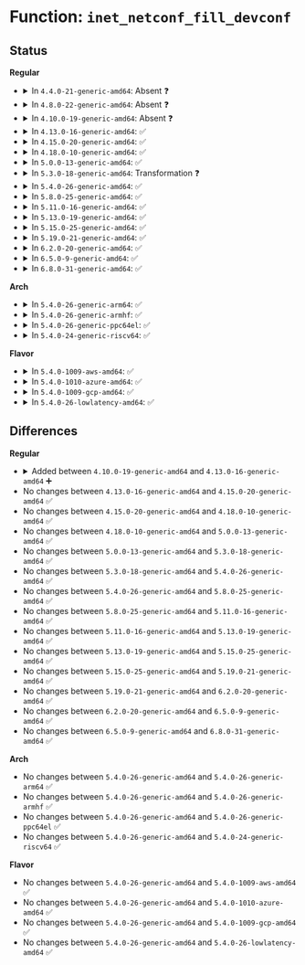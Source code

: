 # Function: <code>inet_netconf_fill_devconf</code>

## Status
<b>Regular</b>
<ul>
<li>
<details>
<summary>In <code>4.4.0-21-generic-amd64</code>: Absent ❓</summary>

```json
{
  "name": "inet_netconf_fill_devconf",
  "collision_type": "Unique Static",
  "inline_type": "Selective",
  "funcs": [
    {
      "addr": 18446744071586775552,
      "name": "inet_netconf_fill_devconf",
      "external": false,
      "loc": "net/ipv4/devinet.c:1750",
      "file": "net/ipv4/devinet.c",
      "inline": "not declared, inlined",
      "caller_inline": [],
      "caller_func": [
        "net/ipv4/devinet.c:inet_netconf_get_devconf",
        "net/ipv4/devinet.c:inet_netconf_dump_devconf",
        "net/ipv4/devinet.c:inet_netconf_dump_devconf",
        "net/ipv4/devinet.c:inet_netconf_dump_devconf",
        "net/ipv4/devinet.c:inet_netconf_notify_devconf"
      ]
    }
  ],
  "symbols": [
    {
      "addr": 18446744071586775552,
      "name": "inet_netconf_fill_devconf.constprop.22",
      "section": ".text",
      "bind": "STB_LOCAL",
      "size": 594
    }
  ]
}
```
</details>
</li>
<li>
<details>
<summary>In <code>4.8.0-22-generic-amd64</code>: Absent ❓</summary>

```json
{
  "name": "inet_netconf_fill_devconf",
  "collision_type": "Unique Static",
  "inline_type": "Selective",
  "funcs": [
    {
      "addr": 18446744071587223104,
      "name": "inet_netconf_fill_devconf",
      "external": false,
      "loc": "net/ipv4/devinet.c:1779",
      "file": "net/ipv4/devinet.c",
      "inline": "not declared, inlined",
      "caller_inline": [],
      "caller_func": [
        "net/ipv4/devinet.c:inet_netconf_dump_devconf",
        "net/ipv4/devinet.c:inet_netconf_dump_devconf",
        "net/ipv4/devinet.c:inet_netconf_dump_devconf",
        "net/ipv4/devinet.c:inet_netconf_get_devconf",
        "net/ipv4/devinet.c:inet_netconf_notify_devconf"
      ]
    }
  ],
  "symbols": [
    {
      "addr": 18446744071587223104,
      "name": "inet_netconf_fill_devconf.constprop.24",
      "section": ".text",
      "bind": "STB_LOCAL",
      "size": 672
    }
  ]
}
```
</details>
</li>
<li>
<details>
<summary>In <code>4.10.0-19-generic-amd64</code>: Absent ❓</summary>

```json
{
  "name": "inet_netconf_fill_devconf",
  "collision_type": "Unique Static",
  "inline_type": "Selective",
  "funcs": [
    {
      "addr": 18446744071587423648,
      "name": "inet_netconf_fill_devconf",
      "external": false,
      "loc": "net/ipv4/devinet.c:1779",
      "file": "net/ipv4/devinet.c",
      "inline": "not declared, inlined",
      "caller_inline": [],
      "caller_func": [
        "net/ipv4/devinet.c:inet_netconf_dump_devconf",
        "net/ipv4/devinet.c:inet_netconf_dump_devconf",
        "net/ipv4/devinet.c:inet_netconf_dump_devconf",
        "net/ipv4/devinet.c:inet_netconf_get_devconf",
        "net/ipv4/devinet.c:inet_netconf_notify_devconf"
      ]
    }
  ],
  "symbols": [
    {
      "addr": 18446744071587423648,
      "name": "inet_netconf_fill_devconf.constprop.24",
      "section": ".text",
      "bind": "STB_LOCAL",
      "size": 672
    }
  ]
}
```
</details>
</li>
<li>
<details>
<summary>In <code>4.13.0-16-generic-amd64</code>: ✅</summary>

```c
int inet_netconf_fill_devconf(struct sk_buff * skb, int ifindex, struct ipv4_devconf * devconf, u32 portid, u32 seq, int event, unsigned int flags, int type)
```

```json
{
  "name": "inet_netconf_fill_devconf",
  "collision_type": "Unique Static",
  "inline_type": "No",
  "funcs": [
    {
      "addr": 18446744071587557824,
      "name": "inet_netconf_fill_devconf",
      "external": false,
      "loc": "net/ipv4/devinet.c:1819",
      "file": "net/ipv4/devinet.c",
      "inline": "seen, unknown",
      "caller_inline": [],
      "caller_func": [
        "net/ipv4/devinet.c:inet_netconf_dump_devconf",
        "net/ipv4/devinet.c:inet_netconf_dump_devconf",
        "net/ipv4/devinet.c:inet_netconf_dump_devconf",
        "net/ipv4/devinet.c:inet_netconf_get_devconf",
        "net/ipv4/devinet.c:inet_netconf_notify_devconf"
      ]
    }
  ],
  "symbols": [
    {
      "addr": 18446744071587557824,
      "name": "inet_netconf_fill_devconf",
      "section": ".text",
      "bind": "STB_LOCAL",
      "size": 618
    }
  ]
}
```
</details>
</li>
<li>
<details>
<summary>In <code>4.15.0-20-generic-amd64</code>: ✅</summary>

```c
int inet_netconf_fill_devconf(struct sk_buff * skb, int ifindex, struct ipv4_devconf * devconf, u32 portid, u32 seq, int event, unsigned int flags, int type)
```

```json
{
  "name": "inet_netconf_fill_devconf",
  "collision_type": "Unique Static",
  "inline_type": "No",
  "funcs": [
    {
      "addr": 18446744071588081136,
      "name": "inet_netconf_fill_devconf",
      "external": false,
      "loc": "net/ipv4/devinet.c:1828",
      "file": "net/ipv4/devinet.c",
      "inline": "seen, unknown",
      "caller_inline": [],
      "caller_func": [
        "net/ipv4/devinet.c:inet_netconf_dump_devconf",
        "net/ipv4/devinet.c:inet_netconf_dump_devconf",
        "net/ipv4/devinet.c:inet_netconf_dump_devconf",
        "net/ipv4/devinet.c:inet_netconf_get_devconf",
        "net/ipv4/devinet.c:inet_netconf_notify_devconf"
      ]
    }
  ],
  "symbols": [
    {
      "addr": 18446744071588081136,
      "name": "inet_netconf_fill_devconf",
      "section": ".text",
      "bind": "STB_LOCAL",
      "size": 618
    }
  ]
}
```
</details>
</li>
<li>
<details>
<summary>In <code>4.18.0-10-generic-amd64</code>: ✅</summary>

```c
int inet_netconf_fill_devconf(struct sk_buff * skb, int ifindex, struct ipv4_devconf * devconf, u32 portid, u32 seq, int event, unsigned int flags, int type)
```

```json
{
  "name": "inet_netconf_fill_devconf",
  "collision_type": "Unique Static",
  "inline_type": "No",
  "funcs": [
    {
      "addr": 18446744071588436912,
      "name": "inet_netconf_fill_devconf",
      "external": false,
      "loc": "net/ipv4/devinet.c:1838",
      "file": "net/ipv4/devinet.c",
      "inline": "seen, unknown",
      "caller_inline": [],
      "caller_func": [
        "net/ipv4/devinet.c:inet_netconf_dump_devconf",
        "net/ipv4/devinet.c:inet_netconf_dump_devconf",
        "net/ipv4/devinet.c:inet_netconf_dump_devconf",
        "net/ipv4/devinet.c:inet_netconf_get_devconf",
        "net/ipv4/devinet.c:inet_netconf_notify_devconf"
      ]
    }
  ],
  "symbols": [
    {
      "addr": 18446744071588436912,
      "name": "inet_netconf_fill_devconf",
      "section": ".text",
      "bind": "STB_LOCAL",
      "size": 577
    }
  ]
}
```
</details>
</li>
<li>
<details>
<summary>In <code>5.0.0-13-generic-amd64</code>: ✅</summary>

```c
int inet_netconf_fill_devconf(struct sk_buff * skb, int ifindex, struct ipv4_devconf * devconf, u32 portid, u32 seq, int event, unsigned int flags, int type)
```

```json
{
  "name": "inet_netconf_fill_devconf",
  "collision_type": "Unique Static",
  "inline_type": "No",
  "funcs": [
    {
      "addr": 18446744071588629312,
      "name": "inet_netconf_fill_devconf",
      "external": false,
      "loc": "net/ipv4/devinet.c:1973",
      "file": "net/ipv4/devinet.c",
      "inline": "seen, unknown",
      "caller_inline": [],
      "caller_func": [
        "net/ipv4/devinet.c:inet_netconf_dump_devconf",
        "net/ipv4/devinet.c:inet_netconf_dump_devconf",
        "net/ipv4/devinet.c:inet_netconf_dump_devconf",
        "net/ipv4/devinet.c:inet_netconf_get_devconf",
        "net/ipv4/devinet.c:inet_netconf_notify_devconf"
      ]
    }
  ],
  "symbols": [
    {
      "addr": 18446744071588629312,
      "name": "inet_netconf_fill_devconf",
      "section": ".text",
      "bind": "STB_LOCAL",
      "size": 639
    }
  ]
}
```
</details>
</li>
<li>
<details>
<summary>In <code>5.3.0-18-generic-amd64</code>: Transformation ❓</summary>

```c
int inet_netconf_fill_devconf(struct sk_buff * skb, int ifindex, struct ipv4_devconf * devconf, u32 portid, u32 seq, int event, unsigned int flags, int type)
```

```json
{
  "name": "inet_netconf_fill_devconf",
  "collision_type": "Unique Static",
  "inline_type": "No",
  "funcs": [
    {
      "addr": 0,
      "name": "inet_netconf_fill_devconf",
      "external": false,
      "loc": "net/ipv4/devinet.c:2026",
      "file": "net/ipv4/devinet.c",
      "inline": "seen, unknown",
      "caller_inline": [],
      "caller_func": [
        "net/ipv4/devinet.c:inet_netconf_dump_devconf",
        "net/ipv4/devinet.c:inet_netconf_dump_devconf",
        "net/ipv4/devinet.c:inet_netconf_dump_devconf",
        "net/ipv4/devinet.c:inet_netconf_get_devconf",
        "net/ipv4/devinet.c:inet_netconf_notify_devconf"
      ]
    }
  ],
  "symbols": [
    {
      "addr": 18446744071589038768,
      "name": "inet_netconf_fill_devconf",
      "section": ".text",
      "bind": "STB_LOCAL",
      "size": 634
    },
    {
      "addr": 18446744071589055529,
      "name": "inet_netconf_fill_devconf.cold",
      "section": ".text",
      "bind": "STB_LOCAL",
      "size": 26
    }
  ]
}
```
</details>
</li>
<li>
<details>
<summary>In <code>5.4.0-26-generic-amd64</code>: ✅</summary>

```c
int inet_netconf_fill_devconf(struct sk_buff * skb, int ifindex, struct ipv4_devconf * devconf, u32 portid, u32 seq, int event, unsigned int flags, int type)
```

```json
{
  "name": "inet_netconf_fill_devconf",
  "collision_type": "Unique Static",
  "inline_type": "No",
  "funcs": [
    {
      "addr": 18446744071589263280,
      "name": "inet_netconf_fill_devconf",
      "external": false,
      "loc": "net/ipv4/devinet.c:2021",
      "file": "net/ipv4/devinet.c",
      "inline": "seen, unknown",
      "caller_inline": [],
      "caller_func": [
        "net/ipv4/devinet.c:inet_netconf_dump_devconf",
        "net/ipv4/devinet.c:inet_netconf_dump_devconf",
        "net/ipv4/devinet.c:inet_netconf_dump_devconf",
        "net/ipv4/devinet.c:inet_netconf_get_devconf",
        "net/ipv4/devinet.c:inet_netconf_notify_devconf"
      ]
    }
  ],
  "symbols": [
    {
      "addr": 18446744071589263280,
      "name": "inet_netconf_fill_devconf",
      "section": ".text",
      "bind": "STB_LOCAL",
      "size": 641
    }
  ]
}
```
</details>
</li>
<li>
<details>
<summary>In <code>5.8.0-25-generic-amd64</code>: ✅</summary>

```c
int inet_netconf_fill_devconf(struct sk_buff * skb, int ifindex, struct ipv4_devconf * devconf, u32 portid, u32 seq, int event, unsigned int flags, int type)
```

```json
{
  "name": "inet_netconf_fill_devconf",
  "collision_type": "Unique Static",
  "inline_type": "No",
  "funcs": [
    {
      "addr": 18446744071590239216,
      "name": "inet_netconf_fill_devconf",
      "external": false,
      "loc": "net/ipv4/devinet.c:2027",
      "file": "net/ipv4/devinet.c",
      "inline": "seen, unknown",
      "caller_inline": [],
      "caller_func": [
        "net/ipv4/devinet.c:inet_netconf_dump_devconf",
        "net/ipv4/devinet.c:inet_netconf_dump_devconf",
        "net/ipv4/devinet.c:inet_netconf_dump_devconf",
        "net/ipv4/devinet.c:inet_netconf_get_devconf",
        "net/ipv4/devinet.c:inet_netconf_notify_devconf"
      ]
    }
  ],
  "symbols": [
    {
      "addr": 18446744071590239216,
      "name": "inet_netconf_fill_devconf",
      "section": ".text",
      "bind": "STB_LOCAL",
      "size": 648
    }
  ]
}
```
</details>
</li>
<li>
<details>
<summary>In <code>5.11.0-16-generic-amd64</code>: ✅</summary>

```c
int inet_netconf_fill_devconf(struct sk_buff * skb, int ifindex, struct ipv4_devconf * devconf, u32 portid, u32 seq, int event, unsigned int flags, int type)
```

```json
{
  "name": "inet_netconf_fill_devconf",
  "collision_type": "Unique Static",
  "inline_type": "No",
  "funcs": [
    {
      "addr": 18446744071590291920,
      "name": "inet_netconf_fill_devconf",
      "external": false,
      "loc": "net/ipv4/devinet.c:2026",
      "file": "net/ipv4/devinet.c",
      "inline": "seen, unknown",
      "caller_inline": [],
      "caller_func": [
        "net/ipv4/devinet.c:inet_netconf_dump_devconf",
        "net/ipv4/devinet.c:inet_netconf_dump_devconf",
        "net/ipv4/devinet.c:inet_netconf_dump_devconf",
        "net/ipv4/devinet.c:inet_netconf_get_devconf",
        "net/ipv4/devinet.c:inet_netconf_notify_devconf"
      ]
    }
  ],
  "symbols": [
    {
      "addr": 18446744071590291920,
      "name": "inet_netconf_fill_devconf",
      "section": ".text",
      "bind": "STB_LOCAL",
      "size": 648
    }
  ]
}
```
</details>
</li>
<li>
<details>
<summary>In <code>5.13.0-19-generic-amd64</code>: ✅</summary>

```c
int inet_netconf_fill_devconf(struct sk_buff * skb, int ifindex, struct ipv4_devconf * devconf, u32 portid, u32 seq, int event, unsigned int flags, int type)
```

```json
{
  "name": "inet_netconf_fill_devconf",
  "collision_type": "Unique Static",
  "inline_type": "No",
  "funcs": [
    {
      "addr": 18446744071590207760,
      "name": "inet_netconf_fill_devconf",
      "external": false,
      "loc": "net/ipv4/devinet.c:2027",
      "file": "net/ipv4/devinet.c",
      "inline": "seen, unknown",
      "caller_inline": [],
      "caller_func": [
        "net/ipv4/devinet.c:inet_netconf_dump_devconf",
        "net/ipv4/devinet.c:inet_netconf_dump_devconf",
        "net/ipv4/devinet.c:inet_netconf_dump_devconf",
        "net/ipv4/devinet.c:inet_netconf_get_devconf",
        "net/ipv4/devinet.c:inet_netconf_notify_devconf"
      ]
    }
  ],
  "symbols": [
    {
      "addr": 18446744071590207760,
      "name": "inet_netconf_fill_devconf",
      "section": ".text",
      "bind": "STB_LOCAL",
      "size": 647
    }
  ]
}
```
</details>
</li>
<li>
<details>
<summary>In <code>5.15.0-25-generic-amd64</code>: ✅</summary>

```c
int inet_netconf_fill_devconf(struct sk_buff * skb, int ifindex, struct ipv4_devconf * devconf, u32 portid, u32 seq, int event, unsigned int flags, int type)
```

```json
{
  "name": "inet_netconf_fill_devconf",
  "collision_type": "Unique Static",
  "inline_type": "No",
  "funcs": [
    {
      "addr": 18446744071590989376,
      "name": "inet_netconf_fill_devconf",
      "external": false,
      "loc": "net/ipv4/devinet.c:2028",
      "file": "net/ipv4/devinet.c",
      "inline": "seen, unknown",
      "caller_inline": [],
      "caller_func": [
        "net/ipv4/devinet.c:inet_netconf_dump_devconf",
        "net/ipv4/devinet.c:inet_netconf_dump_devconf",
        "net/ipv4/devinet.c:inet_netconf_dump_devconf",
        "net/ipv4/devinet.c:inet_netconf_get_devconf",
        "net/ipv4/devinet.c:inet_netconf_notify_devconf"
      ]
    }
  ],
  "symbols": [
    {
      "addr": 18446744071590989376,
      "name": "inet_netconf_fill_devconf",
      "section": ".text",
      "bind": "STB_LOCAL",
      "size": 647
    }
  ]
}
```
</details>
</li>
<li>
<details>
<summary>In <code>5.19.0-21-generic-amd64</code>: ✅</summary>

```c
int inet_netconf_fill_devconf(struct sk_buff * skb, int ifindex, struct ipv4_devconf * devconf, u32 portid, u32 seq, int event, unsigned int flags, int type)
```

```json
{
  "name": "inet_netconf_fill_devconf",
  "collision_type": "Unique Static",
  "inline_type": "No",
  "funcs": [
    {
      "addr": 18446744071592635040,
      "name": "inet_netconf_fill_devconf",
      "external": false,
      "loc": "net/ipv4/devinet.c:2035",
      "file": "net/ipv4/devinet.c",
      "inline": "seen, unknown",
      "caller_inline": [],
      "caller_func": [
        "net/ipv4/devinet.c:inet_netconf_dump_devconf",
        "net/ipv4/devinet.c:inet_netconf_dump_devconf",
        "net/ipv4/devinet.c:inet_netconf_dump_devconf",
        "net/ipv4/devinet.c:inet_netconf_get_devconf",
        "net/ipv4/devinet.c:inet_netconf_notify_devconf"
      ]
    }
  ],
  "symbols": [
    {
      "addr": 18446744071592635040,
      "name": "inet_netconf_fill_devconf",
      "section": ".text",
      "bind": "STB_LOCAL",
      "size": 646
    }
  ]
}
```
</details>
</li>
<li>
<details>
<summary>In <code>6.2.0-20-generic-amd64</code>: ✅</summary>

```c
int inet_netconf_fill_devconf(struct sk_buff * skb, int ifindex, struct ipv4_devconf * devconf, u32 portid, u32 seq, int event, unsigned int flags, int type)
```

```json
{
  "name": "inet_netconf_fill_devconf",
  "collision_type": "Unique Static",
  "inline_type": "No",
  "funcs": [
    {
      "addr": 18446744071594501184,
      "name": "inet_netconf_fill_devconf",
      "external": false,
      "loc": "net/ipv4/devinet.c:2036",
      "file": "net/ipv4/devinet.c",
      "inline": "seen, unknown",
      "caller_inline": [],
      "caller_func": [
        "net/ipv4/devinet.c:inet_netconf_dump_devconf",
        "net/ipv4/devinet.c:inet_netconf_dump_devconf",
        "net/ipv4/devinet.c:inet_netconf_dump_devconf",
        "net/ipv4/devinet.c:inet_netconf_get_devconf",
        "net/ipv4/devinet.c:inet_netconf_notify_devconf"
      ]
    }
  ],
  "symbols": [
    {
      "addr": 18446744071594501184,
      "name": "inet_netconf_fill_devconf",
      "section": ".text",
      "bind": "STB_LOCAL",
      "size": 646
    }
  ]
}
```
</details>
</li>
<li>
<details>
<summary>In <code>6.5.0-9-generic-amd64</code>: ✅</summary>

```c
int inet_netconf_fill_devconf(struct sk_buff * skb, int ifindex, struct ipv4_devconf * devconf, u32 portid, u32 seq, int event, unsigned int flags, int type)
```

```json
{
  "name": "inet_netconf_fill_devconf",
  "collision_type": "Unique Static",
  "inline_type": "No",
  "funcs": [
    {
      "addr": 18446744071594892800,
      "name": "inet_netconf_fill_devconf",
      "external": false,
      "loc": "net/ipv4/devinet.c:2039",
      "file": "net/ipv4/devinet.c",
      "inline": "seen, unknown",
      "caller_inline": [],
      "caller_func": [
        "net/ipv4/devinet.c:inet_netconf_dump_devconf",
        "net/ipv4/devinet.c:inet_netconf_dump_devconf",
        "net/ipv4/devinet.c:inet_netconf_dump_devconf",
        "net/ipv4/devinet.c:inet_netconf_get_devconf",
        "net/ipv4/devinet.c:inet_netconf_notify_devconf"
      ]
    }
  ],
  "symbols": [
    {
      "addr": 18446744071594892800,
      "name": "inet_netconf_fill_devconf",
      "section": ".text",
      "bind": "STB_LOCAL",
      "size": 644
    }
  ]
}
```
</details>
</li>
<li>
<details>
<summary>In <code>6.8.0-31-generic-amd64</code>: ✅</summary>

```c
int inet_netconf_fill_devconf(struct sk_buff * skb, int ifindex, struct ipv4_devconf * devconf, u32 portid, u32 seq, int event, unsigned int flags, int type)
```

```json
{
  "name": "inet_netconf_fill_devconf",
  "collision_type": "Unique Static",
  "inline_type": "No",
  "funcs": [
    {
      "addr": 18446744071595704112,
      "name": "inet_netconf_fill_devconf",
      "external": false,
      "loc": "net/ipv4/devinet.c:2070",
      "file": "net/ipv4/devinet.c",
      "inline": "seen, unknown",
      "caller_inline": [],
      "caller_func": [
        "net/ipv4/devinet.c:inet_netconf_dump_devconf",
        "net/ipv4/devinet.c:inet_netconf_dump_devconf",
        "net/ipv4/devinet.c:inet_netconf_dump_devconf",
        "net/ipv4/devinet.c:inet_netconf_get_devconf",
        "net/ipv4/devinet.c:inet_netconf_notify_devconf"
      ]
    }
  ],
  "symbols": [
    {
      "addr": 18446744071595704112,
      "name": "inet_netconf_fill_devconf",
      "section": ".text",
      "bind": "STB_LOCAL",
      "size": 644
    }
  ]
}
```
</details>
</li>
</ul>
<b>Arch</b>
<ul>
<li>
<details>
<summary>In <code>5.4.0-26-generic-arm64</code>: ✅</summary>

```c
int inet_netconf_fill_devconf(struct sk_buff * skb, int ifindex, struct ipv4_devconf * devconf, u32 portid, u32 seq, int event, unsigned int flags, int type)
```

```json
{
  "name": "inet_netconf_fill_devconf",
  "collision_type": "Unique Static",
  "inline_type": "No",
  "funcs": [
    {
      "addr": 18446603336502892072,
      "name": "inet_netconf_fill_devconf",
      "external": false,
      "loc": "net/ipv4/devinet.c:2021",
      "file": "net/ipv4/devinet.c",
      "inline": "seen, unknown",
      "caller_inline": [],
      "caller_func": [
        "net/ipv4/devinet.c:inet_netconf_dump_devconf",
        "net/ipv4/devinet.c:inet_netconf_dump_devconf",
        "net/ipv4/devinet.c:inet_netconf_dump_devconf",
        "net/ipv4/devinet.c:inet_netconf_get_devconf",
        "net/ipv4/devinet.c:inet_netconf_notify_devconf"
      ]
    }
  ],
  "symbols": [
    {
      "addr": 18446603336502892072,
      "name": "inet_netconf_fill_devconf",
      "section": ".text",
      "bind": "STB_LOCAL",
      "size": 624
    }
  ]
}
```
</details>
</li>
<li>
<details>
<summary>In <code>5.4.0-26-generic-armhf</code>: ✅</summary>

```c
int inet_netconf_fill_devconf(struct sk_buff * skb, int ifindex, struct ipv4_devconf * devconf, u32 portid, u32 seq, int event, unsigned int flags, int type)
```

```json
{
  "name": "inet_netconf_fill_devconf",
  "collision_type": "Unique Static",
  "inline_type": "No",
  "funcs": [
    {
      "addr": 3235585904,
      "name": "inet_netconf_fill_devconf",
      "external": false,
      "loc": "net/ipv4/devinet.c:2021",
      "file": "net/ipv4/devinet.c",
      "inline": "seen, unknown",
      "caller_inline": [],
      "caller_func": [
        "net/ipv4/devinet.c:inet_netconf_dump_devconf",
        "net/ipv4/devinet.c:inet_netconf_dump_devconf",
        "net/ipv4/devinet.c:inet_netconf_dump_devconf",
        "net/ipv4/devinet.c:inet_netconf_get_devconf",
        "net/ipv4/devinet.c:inet_netconf_notify_devconf"
      ]
    }
  ],
  "symbols": [
    {
      "addr": 3235585904,
      "name": "inet_netconf_fill_devconf",
      "section": ".text",
      "bind": "STB_LOCAL",
      "size": 660
    }
  ]
}
```
</details>
</li>
<li>
<details>
<summary>In <code>5.4.0-26-generic-ppc64el</code>: ✅</summary>

```c
int inet_netconf_fill_devconf(struct sk_buff * skb, int ifindex, struct ipv4_devconf * devconf, u32 portid, u32 seq, int event, unsigned int flags, int type)
```

```json
{
  "name": "inet_netconf_fill_devconf",
  "collision_type": "Unique Static",
  "inline_type": "No",
  "funcs": [
    {
      "addr": 13835058055296554192,
      "name": "inet_netconf_fill_devconf",
      "external": false,
      "loc": "net/ipv4/devinet.c:2021",
      "file": "net/ipv4/devinet.c",
      "inline": "seen, unknown",
      "caller_inline": [],
      "caller_func": [
        "net/ipv4/devinet.c:inet_netconf_dump_devconf",
        "net/ipv4/devinet.c:inet_netconf_dump_devconf",
        "net/ipv4/devinet.c:inet_netconf_dump_devconf",
        "net/ipv4/devinet.c:inet_netconf_get_devconf",
        "net/ipv4/devinet.c:inet_netconf_notify_devconf"
      ]
    }
  ],
  "symbols": [
    {
      "addr": 13835058055296554192,
      "name": "inet_netconf_fill_devconf",
      "section": ".text",
      "bind": "STB_LOCAL",
      "size": 896
    }
  ]
}
```
</details>
</li>
<li>
<details>
<summary>In <code>5.4.0-24-generic-riscv64</code>: ✅</summary>

```c
int inet_netconf_fill_devconf(struct sk_buff * skb, int ifindex, struct ipv4_devconf * devconf, u32 portid, u32 seq, int event, unsigned int flags, int type)
```

```json
{
  "name": "inet_netconf_fill_devconf",
  "collision_type": "Unique Static",
  "inline_type": "No",
  "funcs": [
    {
      "addr": 18446743936278990616,
      "name": "inet_netconf_fill_devconf",
      "external": false,
      "loc": "net/ipv4/devinet.c:2021",
      "file": "net/ipv4/devinet.c",
      "inline": "seen, unknown",
      "caller_inline": [],
      "caller_func": [
        "net/ipv4/devinet.c:inet_netconf_dump_devconf",
        "net/ipv4/devinet.c:inet_netconf_dump_devconf",
        "net/ipv4/devinet.c:inet_netconf_dump_devconf",
        "net/ipv4/devinet.c:inet_netconf_get_devconf",
        "net/ipv4/devinet.c:inet_netconf_notify_devconf"
      ]
    }
  ],
  "symbols": [
    {
      "addr": 18446743936278990616,
      "name": "inet_netconf_fill_devconf",
      "section": ".text",
      "bind": "STB_LOCAL",
      "size": 600
    }
  ]
}
```
</details>
</li>
</ul>
<b>Flavor</b>
<ul>
<li>
<details>
<summary>In <code>5.4.0-1009-aws-amd64</code>: ✅</summary>

```c
int inet_netconf_fill_devconf(struct sk_buff * skb, int ifindex, struct ipv4_devconf * devconf, u32 portid, u32 seq, int event, unsigned int flags, int type)
```

```json
{
  "name": "inet_netconf_fill_devconf",
  "collision_type": "Unique Static",
  "inline_type": "No",
  "funcs": [
    {
      "addr": 18446744071588869456,
      "name": "inet_netconf_fill_devconf",
      "external": false,
      "loc": "net/ipv4/devinet.c:2021",
      "file": "net/ipv4/devinet.c",
      "inline": "seen, unknown",
      "caller_inline": [],
      "caller_func": [
        "net/ipv4/devinet.c:inet_netconf_dump_devconf",
        "net/ipv4/devinet.c:inet_netconf_dump_devconf",
        "net/ipv4/devinet.c:inet_netconf_dump_devconf",
        "net/ipv4/devinet.c:inet_netconf_get_devconf",
        "net/ipv4/devinet.c:inet_netconf_notify_devconf"
      ]
    }
  ],
  "symbols": [
    {
      "addr": 18446744071588869456,
      "name": "inet_netconf_fill_devconf",
      "section": ".text",
      "bind": "STB_LOCAL",
      "size": 641
    }
  ]
}
```
</details>
</li>
<li>
<details>
<summary>In <code>5.4.0-1010-azure-amd64</code>: ✅</summary>

```c
int inet_netconf_fill_devconf(struct sk_buff * skb, int ifindex, struct ipv4_devconf * devconf, u32 portid, u32 seq, int event, unsigned int flags, int type)
```

```json
{
  "name": "inet_netconf_fill_devconf",
  "collision_type": "Unique Static",
  "inline_type": "No",
  "funcs": [
    {
      "addr": 18446744071588581392,
      "name": "inet_netconf_fill_devconf",
      "external": false,
      "loc": "net/ipv4/devinet.c:2021",
      "file": "net/ipv4/devinet.c",
      "inline": "seen, unknown",
      "caller_inline": [],
      "caller_func": [
        "net/ipv4/devinet.c:inet_netconf_dump_devconf",
        "net/ipv4/devinet.c:inet_netconf_dump_devconf",
        "net/ipv4/devinet.c:inet_netconf_dump_devconf",
        "net/ipv4/devinet.c:inet_netconf_get_devconf",
        "net/ipv4/devinet.c:inet_netconf_notify_devconf"
      ]
    }
  ],
  "symbols": [
    {
      "addr": 18446744071588581392,
      "name": "inet_netconf_fill_devconf",
      "section": ".text",
      "bind": "STB_LOCAL",
      "size": 641
    }
  ]
}
```
</details>
</li>
<li>
<details>
<summary>In <code>5.4.0-1009-gcp-amd64</code>: ✅</summary>

```c
int inet_netconf_fill_devconf(struct sk_buff * skb, int ifindex, struct ipv4_devconf * devconf, u32 portid, u32 seq, int event, unsigned int flags, int type)
```

```json
{
  "name": "inet_netconf_fill_devconf",
  "collision_type": "Unique Static",
  "inline_type": "No",
  "funcs": [
    {
      "addr": 18446744071589305840,
      "name": "inet_netconf_fill_devconf",
      "external": false,
      "loc": "net/ipv4/devinet.c:2021",
      "file": "net/ipv4/devinet.c",
      "inline": "seen, unknown",
      "caller_inline": [],
      "caller_func": [
        "net/ipv4/devinet.c:inet_netconf_dump_devconf",
        "net/ipv4/devinet.c:inet_netconf_dump_devconf",
        "net/ipv4/devinet.c:inet_netconf_dump_devconf",
        "net/ipv4/devinet.c:inet_netconf_get_devconf",
        "net/ipv4/devinet.c:inet_netconf_notify_devconf"
      ]
    }
  ],
  "symbols": [
    {
      "addr": 18446744071589305840,
      "name": "inet_netconf_fill_devconf",
      "section": ".text",
      "bind": "STB_LOCAL",
      "size": 641
    }
  ]
}
```
</details>
</li>
<li>
<details>
<summary>In <code>5.4.0-26-lowlatency-amd64</code>: ✅</summary>

```c
int inet_netconf_fill_devconf(struct sk_buff * skb, int ifindex, struct ipv4_devconf * devconf, u32 portid, u32 seq, int event, unsigned int flags, int type)
```

```json
{
  "name": "inet_netconf_fill_devconf",
  "collision_type": "Unique Static",
  "inline_type": "No",
  "funcs": [
    {
      "addr": 18446744071589347584,
      "name": "inet_netconf_fill_devconf",
      "external": false,
      "loc": "net/ipv4/devinet.c:2021",
      "file": "net/ipv4/devinet.c",
      "inline": "seen, unknown",
      "caller_inline": [],
      "caller_func": [
        "net/ipv4/devinet.c:inet_netconf_dump_devconf",
        "net/ipv4/devinet.c:inet_netconf_dump_devconf",
        "net/ipv4/devinet.c:inet_netconf_dump_devconf",
        "net/ipv4/devinet.c:inet_netconf_get_devconf",
        "net/ipv4/devinet.c:inet_netconf_notify_devconf"
      ]
    }
  ],
  "symbols": [
    {
      "addr": 18446744071589347584,
      "name": "inet_netconf_fill_devconf",
      "section": ".text",
      "bind": "STB_LOCAL",
      "size": 641
    }
  ]
}
```
</details>
</li>
</ul>

## Differences
<b>Regular</b>
<ul>
<li>
<details>
<summary>Added between <code>4.10.0-19-generic-amd64</code> and <code>4.13.0-16-generic-amd64</code> ➕</summary>

```c
int inet_netconf_fill_devconf(struct sk_buff * skb, int ifindex, struct ipv4_devconf * devconf, u32 portid, u32 seq, int event, unsigned int flags, int type)
```
</details>
</li>
<li>
No changes between <code>4.13.0-16-generic-amd64</code> and <code>4.15.0-20-generic-amd64</code> ✅
</li>
<li>
No changes between <code>4.15.0-20-generic-amd64</code> and <code>4.18.0-10-generic-amd64</code> ✅
</li>
<li>
No changes between <code>4.18.0-10-generic-amd64</code> and <code>5.0.0-13-generic-amd64</code> ✅
</li>
<li>
No changes between <code>5.0.0-13-generic-amd64</code> and <code>5.3.0-18-generic-amd64</code> ✅
</li>
<li>
No changes between <code>5.3.0-18-generic-amd64</code> and <code>5.4.0-26-generic-amd64</code> ✅
</li>
<li>
No changes between <code>5.4.0-26-generic-amd64</code> and <code>5.8.0-25-generic-amd64</code> ✅
</li>
<li>
No changes between <code>5.8.0-25-generic-amd64</code> and <code>5.11.0-16-generic-amd64</code> ✅
</li>
<li>
No changes between <code>5.11.0-16-generic-amd64</code> and <code>5.13.0-19-generic-amd64</code> ✅
</li>
<li>
No changes between <code>5.13.0-19-generic-amd64</code> and <code>5.15.0-25-generic-amd64</code> ✅
</li>
<li>
No changes between <code>5.15.0-25-generic-amd64</code> and <code>5.19.0-21-generic-amd64</code> ✅
</li>
<li>
No changes between <code>5.19.0-21-generic-amd64</code> and <code>6.2.0-20-generic-amd64</code> ✅
</li>
<li>
No changes between <code>6.2.0-20-generic-amd64</code> and <code>6.5.0-9-generic-amd64</code> ✅
</li>
<li>
No changes between <code>6.5.0-9-generic-amd64</code> and <code>6.8.0-31-generic-amd64</code> ✅
</li>
</ul>
<b>Arch</b>
<ul>
<li>
No changes between <code>5.4.0-26-generic-amd64</code> and <code>5.4.0-26-generic-arm64</code> ✅
</li>
<li>
No changes between <code>5.4.0-26-generic-amd64</code> and <code>5.4.0-26-generic-armhf</code> ✅
</li>
<li>
No changes between <code>5.4.0-26-generic-amd64</code> and <code>5.4.0-26-generic-ppc64el</code> ✅
</li>
<li>
No changes between <code>5.4.0-26-generic-amd64</code> and <code>5.4.0-24-generic-riscv64</code> ✅
</li>
</ul>
<b>Flavor</b>
<ul>
<li>
No changes between <code>5.4.0-26-generic-amd64</code> and <code>5.4.0-1009-aws-amd64</code> ✅
</li>
<li>
No changes between <code>5.4.0-26-generic-amd64</code> and <code>5.4.0-1010-azure-amd64</code> ✅
</li>
<li>
No changes between <code>5.4.0-26-generic-amd64</code> and <code>5.4.0-1009-gcp-amd64</code> ✅
</li>
<li>
No changes between <code>5.4.0-26-generic-amd64</code> and <code>5.4.0-26-lowlatency-amd64</code> ✅
</li>
</ul>
